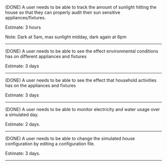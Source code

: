 (DONE)
A user needs to be able to track the amount of sunlight hitting the house so that they can properly audit their sun sensitive appliances/fixtures.

Estimate: 3 hours

Note: Dark at 5am, max sunlight midday, dark again at 6pm

------------------------

(DONE)
A user needs to be able to see the effect environmental conditions has on different appliances and fixtures

Estimate: 3 days

-------------------------

(DONE) 
A user needs to be able to see the effect that household activities has on the appliances and fixtures

Estimate: 3 days

-------------------------

(DONE)
A user needs to be able to monitor electricity and water usage over a simulated day.

Estimate: 2 days.

-------------------------

(DONE)
A user needs to be able to change the simulated house configuration by editing a configuration file.

Estimate: 3 days.

-------------------------
